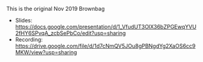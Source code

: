 This is the original Nov 2019 Brownbag

* Slides: https://docs.google.com/presentation/d/1_VfudUT3OlX36bZPGEwqYVU2fHY6SPvqA_zcbSePbCo/edit?usp=sharing
* Recording: https://drive.google.com/file/d/1d7cNmQV5JOu8gPBNgdYg2XaOS6cc9MKW/view?usp=sharing
